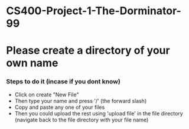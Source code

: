 # CS400-Project-1-The-Dorminator-99


<h1> Please create a directory of your own name </h1> 

<h3> Steps to do it (incase if you dont know) </h3> 

<ul> 
<li> Click on create "New File" </li> 
<li> Then type your name and press '/' (the forward slash) </li> 
<li> Copy and paste any one of your files </li> 
<li> Then you could upload the rest using 'upload file' in the file directory (navigate back to the file directory with your file name) </li> 
</ul> 

